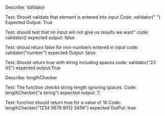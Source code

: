 Describe: Validator

Test: Should validate that element is entered into input
Code: validator(" ")
Expected Output: True

Test: should test that no input will not give us results we want"
code: validator()
expected output: false

Test: shoud return false for non-numbers entered in input
code: validator("number")
expected Output: false 

Test: Should return true with string including spaces 
code: validator("23 45")
expected output:True


Describe: lengthChecker

Test: The function checks string length ignoring spaces.
Code: lengthChecker("a string")
expected output: 7;

Test: function should return true for a value of 16
Code: lengthChecker("1234 5678 9012 3456")
expected OutPut: true